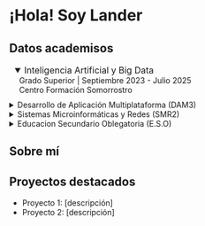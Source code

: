 # ¡Hola! Soy Lander

## Datos academisos 
<details open style="margin-bottom: 10px; padding-left: 10px;">
  <summary style="font-size: 16px;">Inteligencia Artificial y Big Data</summary>
  &nbsp;&nbsp;Grado Superior | Septiembre 2023 - Julio 2025 <br> 
  &nbsp;&nbsp;Centro Formación Somorrostro
</details>



<details >
  <summary>Desarrollo de Aplicación Multiplataforma (DAM3)</summary>
  
    Grado Superior | Septiembre 2023 - Julio 2025  
    Centro Formación Somorrostro
</details>

<details>
  <summary>Sistemas Microinformáticas y Redes (SMR2)</summary>
  
    Grado Medio | Septiembre 2021 - Junio 2023  
    Centro Formación Somorrostro
</details>

<details>
  <summary>Educacion Secundario Oblegatoria (E.S.O)</summary>
  
    Septiembre 2018 - Junio 2021
    Centro Formación Somorrostro
</details>




## Sobre mí


## Proyectos destacados 
- Proyecto 1: [descripción]
- Proyecto 2: [descripción]
